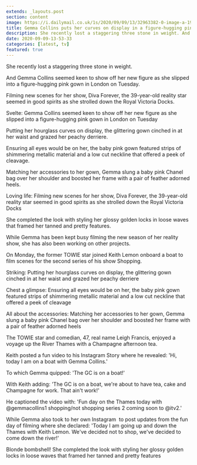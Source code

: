```yaml
---
extends: _layouts.post
section: content
image: https://i.dailymail.co.uk/1s/2020/09/09/13/32963382-0-image-a-192_1599654320129.jpg 
title: Gemma Collins puts her curves on display in a figure-hugging pink gown after three stone weight loss 
description: She recently lost a staggering three stone in weight. And Gemma Collins seemed keen to show off her new figure as she slipped into a figure-hugging pink gown in London on Tuesday. 
date: 2020-09-09-13-53-33 
categories: [latest, tv] 
featured: true 
--- 
```

She recently lost a staggering three stone in weight.

And Gemma Collins seemed keen to show off her new figure as she slipped into a figure-hugging pink gown in London on Tuesday. 

Filming new scenes for her show, Diva Forever, the 39-year-old reality star seemed in good spirits as she strolled down the Royal Victoria Docks. 

Svelte: Gemma Collins seemed keen to show off her new figure as she slipped into a figure-hugging pink gown in London on Tuesday

Putting her hourglass curves on display, the glittering gown cinched in at her waist and grazed her peachy derriere. 

Ensuring all eyes would be on her, the baby pink gown featured strips of shimmering metallic material and a low cut neckline that offered a peek of cleavage. 

Matching her accessories to her gown, Gemma slung a baby pink Chanel bag over her shoulder and boosted her frame with a pair of feather adorned heels. 

Loving life: Filming new scenes for her show, Diva Forever, the 39-year-old reality star seemed in good spirits as she strolled down the Royal Victoria Docks

She completed the look with styling her glossy golden locks in loose waves that framed her tanned and pretty features.  

While Gemma has been kept busy filming the new season of her reality show, she has also been working on other projects. 

On Monday, the former TOWIE star joined Keith Lemon onboard a boat to film scenes for the second series of his show Shopping.

Striking: Putting her hourglass curves on display, the glittering gown cinched in at her waist and grazed her peachy derriere

Chest a glimpse: Ensuring all eyes would be on her, the baby pink gown featured strips of shimmering metallic material and a low cut neckline that offered a peek of cleavage

All about the accessories: Matching her accessories to her gown, Gemma slung a baby pink Chanel bag over her shoulder and boosted her frame with a pair of feather adorned heels

The TOWIE star and comedian, 47, real name Leigh Francis, enjoyed a voyage up the River Thames with a Champagne afternoon tea.

Keith posted a fun video to his Instagram Story where he revealed: 'Hi, today I am on a boat with Gemma Collins.'

To which Gemma quipped: 'The GC is on a boat!' 

With Keith adding: 'The GC is on a boat, we're about to have tea, cake and Champagne for work. That ain't work!'

He captioned the video with: 'Fun day on the Thames today with @gemmacollins1 shopping/not shopping series 2 coming soon to @itv2.'

While Gemma also took to her own Instagram  to post updates from the fun day of filming where she declared: 'Today I am going up and down the Thames with Keith Lemon. We've decided not to shop, we've decided to come down the river!'

Blonde bombshell! She completed the look with styling her glossy golden locks in loose waves that framed her tanned and pretty features

